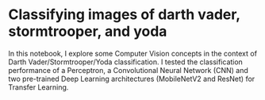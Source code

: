 # Classifying images of darth vader, stormtrooper, and yoda

In this notebook, I explore some Computer Vision concepts in the context of Darth Vader/Stormtrooper/Yoda classification. I tested the classification performance of a Perceptron, a Convolutional Neural Network (CNN) and two pre-trained Deep Learning architectures (MobileNetV2 and ResNet) for Transfer Learning. 
